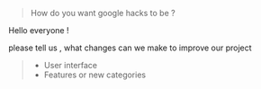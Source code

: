 > How do you want google hacks to be ?

Hello everyone !


please tell us , what changes can we make to improve our project

> - User interface
> - Features or new categories